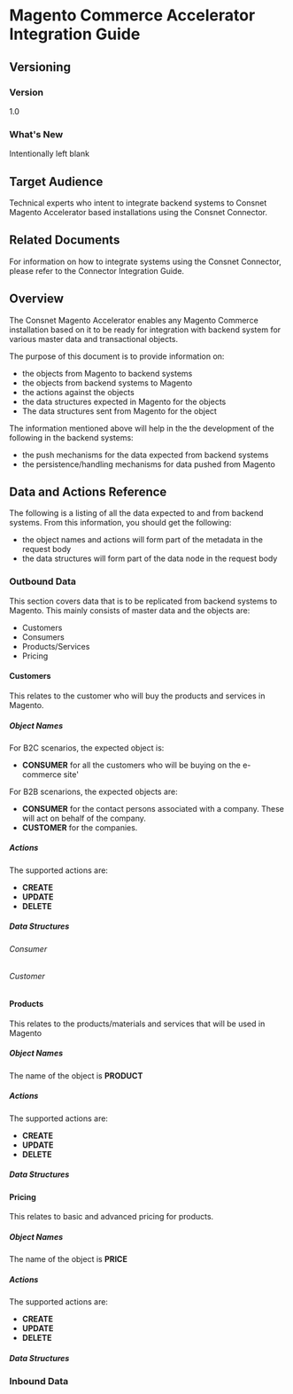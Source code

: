 
# Magento Commerce Accelerator Integration Guide

## Versioning 

### Version 
1.0 

### What's New
Intentionally left blank

## Target Audience
Technical experts who intent to integrate backend systems to Consnet Magento Accelerator based installations using the Consnet Connector.

## Related Documents
For information on how to integrate systems using the Consnet Connector, please refer to the Connector Integration Guide.

## Overview
The Consnet Magento Accelerator enables any Magento Commerce installation based on it to be ready for integration with backend system for various master data and transactional objects. 

The purpose of this document is to provide information on:

 - the objects from Magento to backend systems
 - the objects from backend systems to Magento
 - the actions against the objects
 - the data structures expected in Magento for the objects 
 - The data structures sent from Magento for the object

The information mentioned above will help in the the development of the following in the backend systems: 

 - the push mechanisms for the data expected from backend systems
 - the persistence/handling mechanisms for data pushed from Magento

## Data and Actions Reference
The following is a listing of all the data expected to and from backend systems.  From this information, you should get the following:
- the object names and actions will form part of the metadata in the request body 
- the data structures will form part of the data node in the request body

### Outbound Data
This section covers data that is to be replicated from backend systems to Magento. This mainly consists of master data and the objects are:

 - Customers
 - Consumers
 - Products/Services
 - Pricing

#### Customers
This relates to the customer who will buy the products and services in Magento. 

##### Object Names
For B2C scenarios, the expected object is:
-  **CONSUMER** for all the customers who will be buying on the e-commerce site'

For B2B scenarions, the expected objects are:
-  **CONSUMER** for the contact persons associated with a company. These will act on behalf of the company. 
- **CUSTOMER** for the companies. 

##### Actions 
The supported actions are:
- **CREATE** 
- **UPDATE** 
- **DELETE** 

##### Data Structures
###### Consumer 
###### Customer

#### Products
This relates to the products/materials and services that will be used in Magento

##### Object Names
The name of the object is **PRODUCT**

##### Actions 
The supported actions are:
- **CREATE**  
- **UPDATE** 
- **DELETE** 

##### Data Structures

#### Pricing
This relates to basic and advanced pricing for products. 

##### Object Names
The name of the object is **PRICE**

##### Actions 
The supported actions are:
- **CREATE**  
- **UPDATE**  
- **DELETE** 

##### Data Structures


### Inbound Data

<!--stackedit_data:
eyJoaXN0b3J5IjpbMTIwNjQzNDYwNywtNDIwMTQxOTQ1LC0yMD
ExNzMxMjM3LC0xNjk2OTI0MzA0LC05MTIwODIyNzAsLTc2OTMy
NjQ3OCwtODY3MTE3NDk3LDIxMjU5NDE4MDIsMTQzNzkwMzQxLC
0zOTg2NzQ4OTgsMTM0OTA3NTk1LC0xMDQxNzQ0NzE4XX0=
-->